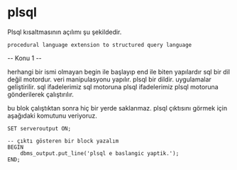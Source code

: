 # plsql

Plsql kısaltmasının açılımı şu şekildedir.

```
procedural language extension to structured query language
```

-- Konu 1 --

herhangi bir ismi olmayan begin ile başlayıp end ile biten yapılardır
sql bir dil değil motordur. veri manipulasyonu yapılır.
plsql bir dildir. uygulamalar geliştirilir.
sql ifadelerimiz sql motoruna plsql ifadelerimiz plsql motoruna gönderilerek çalıştırılır.

bu blok çalıştıktan sonra hiç bir yerde saklanmaz.
plsql çıktısını görmek için aşağıdaki komutunu veriyoruz. 
```
SET serveroutput ON;  

-- çıktı gösteren bir block yazalım
BEGIN
	dbms_output.put_line('plsql e baslangic yaptik.');
END;
```
